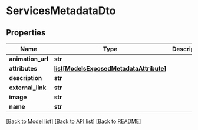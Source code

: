 # ServicesMetadataDto


## Properties
Name | Type | Description | Notes
------------ | ------------- | ------------- | -------------
**animation_url** | **str** |  | [optional] 
**attributes** | [**list[ModelsExposedMetadataAttribute]**](ModelsExposedMetadataAttribute.md) |  | [optional] 
**description** | **str** |  | 
**external_link** | **str** |  | [optional] 
**image** | **str** |  | 
**name** | **str** |  | 

[[Back to Model list]](../README.md#documentation-for-models) [[Back to API list]](../README.md#documentation-for-api-endpoints) [[Back to README]](../README.md)



